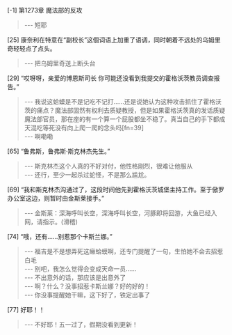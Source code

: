 
[-1] 第1273章 魔法部的反攻
>--- 短耶<br>

[25] 康奈利在特意在“副校长”这個词语上加重了语调，同时朝着不远处的乌姆里奇轻轻点了点头。
>--- 把乌姆里奇送上断头台<br>

[29] “哎呀呀，亲爱的博恩斯司长 你可能还没看到我提交的霍格沃茨教员调查报告。”
>--- 我说这蛤蟆是不是记吃不记打……还是说她认为这种攻击抓住了霍格沃茨的痛点？魔法部固然有权利去质疑教授，但是如果霍格沃茨真的发话质疑魔法部官员，那在座的有一个算一个屁股都坐不稳了。真当自己的手下都成天混吃等死没有向上爬一爬的念头吗[fn=39]<br>
>--- 啊嘞嘞<br>

[65] “鲁弗斯，鲁弗斯·斯克林杰先生。”
>--- 斯克林杰这个人真的不好对付，他性格刚烈，很难让他服从<br>
>--- 还行，至少一起杀过蛇怪，不是那么尴尬。<br>

[69] “我和斯克林杰沟通过了，这段时间他先到霍格沃茨城堡主持工作。至于傲罗办公室这边，则暂时由金斯莱接手。”
>--- 金斯莱：深海呼叫长空，深海呼叫长空，河豚即将回游，大鱼已经入网，请指示。(滑稽)<br>

[74] “哦，还有……别惹那个卡斯兰娜。”
>--- 福吉是不是想弄死这癞蛤蟆啊，还专门提醒了一句，生怕她不会去招惹白毛<br>
>--- 别吧，我怎么觉得会变成天命一员……<br>
>--- 不出意外的话，那应该是出意外了<br>
>--- 啊？什么？没事招惹卡斯兰娜？好的好的！<br>
>--- 你没事提醒她干嘛，这下好了，铁定出事了<br>

[77] 好耶！！
>--- 不好耶！五一过了，假期没看到更新！<br>
